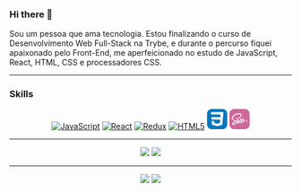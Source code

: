 ### Hi there 👋

Sou um pessoa que ama tecnologia. Estou finalizando o curso de Desenvolvimento Web Full-Stack na Trybe, e durante o percurso fiquei apaixonado pelo Front-End, me aperfeicionado no estudo de JavaScript, React, HTML, CSS e processadores CSS.

---

### Skills

<p align="center">
<a href="https://developer.mozilla.org/en-US/docs/Web/JavaScript" target="_blank" rel="noreferrer"><img src="https://raw.githubusercontent.com/danielcranney/readme-generator/main/public/icons/skills/javascript-colored.svg" width="36" height="36" alt="JavaScript" /></a>
<a href="https://reactjs.org/" target="_blank" rel="noreferrer"><img src="https://raw.githubusercontent.com/danielcranney/readme-generator/main/public/icons/skills/react-colored.svg" width="36" height="36" alt="React" /></a>
<a href="https://redux.js.org/" target="_blank" rel="noreferrer"><img src="https://raw.githubusercontent.com/danielcranney/readme-generator/main/public/icons/skills/redux-colored.svg" width="36" height="36" alt="Redux" /></a>
<a href="https://developer.mozilla.org/en-US/docs/Glossary/HTML5" target="_blank" rel="noreferrer"><img src="https://raw.githubusercontent.com/danielcranney/readme-generator/main/public/icons/skills/html5-colored.svg" width="36" height="36" alt="HTML5" /></a>
<a href="https://developer.mozilla.org/pt-BR/docs/Web/CSS" target="_blank" rel="noreferrer"><img src="https://github.com/tandpfun/skill-icons/raw/main/icons/CSS.svg" width="36" height="36" alt="CSS" /></a>
<a href="https://sass-lang.com/" target="_blank" rel="noreferrer"><img src="https://github.com/tandpfun/skill-icons/raw/main/icons/Sass.svg" width="36" height="36" alt="SASS" /></a>
</p>

---

<!-- GITHUB STATUS -->
<div align="center">
  <img height="180em" src="https://github-readme-stats.vercel.app/api?username=tarcisioliboni&show_icons=true&theme=tokyonight&include_all_commits=true&count_private=true"/>
  <img height="180em" src="https://github-readme-stats.vercel.app/api/top-langs/?username=tarcisioliboni&layout=compact&langs_count=7&theme=dark"/>

  <!-- TEMAS: dark, radical, merko, gruvbox, tokyonight, onedark, cobalt, synthwave, highcontrast, dracula -->
</div>

---

<!-- REDES SOCIAIS -->
<div align="center">
  <a href="https://www.linkedin.com/in/tarcisioliboni/" target="_blank"><img src="https://img.shields.io/badge/-LinkedIn-%230077B5?style=for-the-badge&logo=linkedin&logoColor=white" target="_blank"></a>
  <a href="https://instagram.com/tarcisioliboni" target="_blank"><img src="https://img.shields.io/badge/-Instagram-%23E4405F?style=for-the-badge&logo=instagram&logoColor=white" target="_blank"></a>

